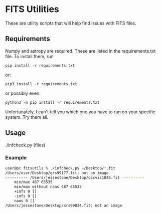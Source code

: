 # FITS Utilities

These are utility scripts that will help find issues with FITS files.

## Requirements

Numpy and astropy are required. These are listed in the requirements.txt file. To install them, run

```
pip install -r requirements.txt 
```

or:

```
pip3 install -r requirements.txt
```

or possibly even:

```
python3 -m pip install -r requirements.txt
```

Unfortunately, I can't tell you which one you have to run on your specific system. Try them all.

## Usage

./infcheck.py (files)

### Example

```bash
user@pc fitsutils % ./infcheck.py ~/Desktop/*.fit
/Users/user/Desktop/grs99177.fit: not an image
---------- /Users/jessestone/Desktop/occvis1048.fit ----------
    min/max 487 65535
    min/max without nans 487 65535
    +infs 0 []
    -infs 0 []
    nans 0 []
/Users/jessestone/Desktop/xrs99034.fit: not an image
```
